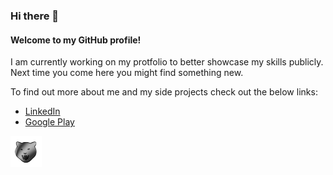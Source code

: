 ### Hi there 👋
#### Welcome to my GitHub profile!
I am currently working on my protfolio to better showcase my skills publicly. Next time you come here you might find something new.

To find out more about me and my side projects check out the below links:
* [LinkedIn](http://www.linkedin.com/in/lukasz-trepinski-137436219)
* [Google Play](https://play.google.com/store/apps/dev?id=8836038996939894677)

<img src="logo.png" width="50">

<!--
**predatorkind/predatorkind** is a ✨ _special_ ✨ repository because its `README.md` (this file) appears on your GitHub profile.

Here are some ideas to get you started:

- 🔭 I’m currently working on ...
- 🌱 I’m currently learning ...
- 👯 I’m looking to collaborate on ...
- 🤔 I’m looking for help with ...
- 💬 Ask me about ...
- 📫 How to reach me: ...
- 😄 Pronouns: ...
- ⚡ Fun fact: ...
-->
